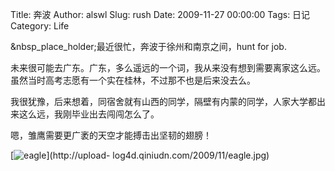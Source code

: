 Title: 奔波
Author: alswl
Slug: rush
Date: 2009-11-27 00:00:00
Tags: 日记
Category: Life

&nbsp_place_holder;最近很忙，奔波于徐州和南京之间，hunt for job.

未来很可能去广东。广东，多么遥远的一个词，我从来没有想到需要离家这么远。虽然当时高考志愿有一个实在桂林，不过那不也是后来没去么。

我很犹豫，后来想着，同宿舍就有山西的同学，隔壁有内蒙的同学，人家大学都出来这么远，我刚毕业出去闯闯怎么了。

嗯，雏鹰需要更广袤的天空才能搏击出坚韧的翅膀！

[![eagle](https://ohsolnxaa.qnssl.com/2009/11/eagle.jpg)](http://upload-
log4d.qiniudn.com/2009/11/eagle.jpg)

